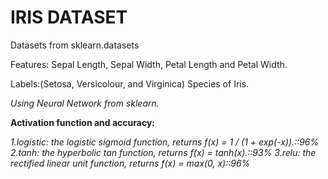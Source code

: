 # **IRIS DATASET**

Datasets from sklearn.datasets

Features: Sepal Length, Sepal Width, Petal Length and Petal Width.

Labels:(Setosa, Versicolour, and Virginica) Species of Iris.

*Using Neural Network from sklearn.*

**Activation function and accuracy:**

*1.logistic: the logistic sigmoid function, returns f(x) = 1 / (1 + exp(-x)).::96%*
*2.tanh: the hyperbolic tan function, returns f(x) = tanh(x).::93%*
*3.relu: the rectified linear unit function, returns f(x) = max(0, x)::96%*
